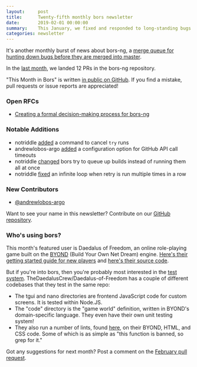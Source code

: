 ```yaml
---
layout:     post
title:      Twenty-fifth monthly bors newsletter
date:       2019-02-01 00:00:00
summary:    This January, we fixed and responded to long-standing bugs and complaints
categories: newsletter
---
```


It's another monthly burst of news about bors-ng, a [merge queue for hunting down bugs before they are merged into master](https://nmattia.com/posts/2019-01-08-hunt-bugs-down-before-they-are-merged.html).

In the [last month](https://github.com/bors-ng/bors-ng/pulls?utf8=%E2%9C%93&q=is%3Apr%20is%3Aclosed%20closed%3A2019-01-01..2019-01-31), we landed 12 PRs in the bors-ng repository.

"This Month in Bors" is written [in public on GitHub][GitHub for TMiB]. If you find a mistake, pull requests or issue reports are appreciated!

[GitHub for TMiB]: https://github.com/bors-ng/bors-ng.github.io


### Open RFCs

* [Creating a formal decision-making process for bors-ng](https://forum.bors.tech/t/pre-rfc-creating-a-formal-decision-making-process-for-bors-ng/269)


### Notable Additions

* notriddle [added](https://github.com/bors-ng/bors-ng/pull/570) a command to cancel `try` runs
* andrewlobos-argo [added](https://github.com/bors-ng/bors-ng/pull/580) a configuration option for GitHub API call timeouts
* notriddle [changed](https://github.com/bors-ng/bors-ng/pull/582) bors try to queue up builds instead of running them all at once
* notriddle [fixed](https://github.com/bors-ng/bors-ng/pull/588) an infinite loop when retry is run multiple times in a row


### New Contributors

* [@andrewlobos-argo](https://github.com/andrewlobos-argo)

Want to see your name in this newsletter? Contribute on our [GitHub repository](https://github.com/bors-ng/bors-ng).


### Who's using bors?

This month's featured user is Daedalus of Freedom, an online role-playing game built on the [BYOND](https://secure.byond.com/) (Build Your Own Net Dream) engine. [Here's their getting started guide for new players](https://dofgaming.us/wiki/Guide_for_New_Players) and [here's their source code](https://github.com/TheDaedalusCrew/Daedalus-of-Freedom).

But if you're into bors, then you're probably most interested in the [test system](https://github.com/TheDaedalusCrew/Daedalus-of-Freedom/blob/master/test/run-test.sh). TheDaedalusCrew/Daedalus-of-Freedom has a couple of different codebases that they test in the same repo:

* The tgui and nano directories are frontend JavaScript code for custom screens. It is tested within Node.JS.
* The "code" directory is the "game world" definition, written in BYOND's domain-specific language. They even have their own unit testing system!
* They also run a number of lints, found [here](https://github.com/TheDaedalusCrew/Daedalus-of-Freedom/blob/master/test/run-test.sh#L197-L215), on their BYOND, HTML, and CSS code. Some of which is as simple as "this function is banned, so grep for it."

Got any suggestions for next month?
Post a comment on the [February pull request](https://github.com/bors-ng/bors-ng.github.io/pull/70).
